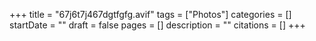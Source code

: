 +++
title = "67j6t7j467dgtfgfg.avif"
tags = ["Photos"]
categories = []
startDate = ""
draft = false
pages = []
description = ""
citations = []
+++
